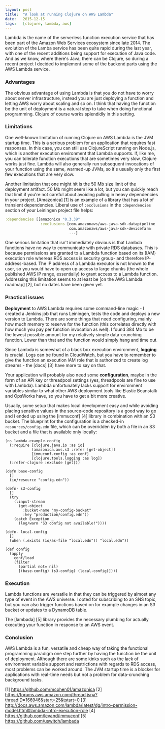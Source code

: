 ```yaml
---
layout: post
title:  "A look at running Clojure on AWS Lambda"
date:   2015-12-15
tags:   [clojure, lambda, aws]
---
```


Lambda is the name of the serverless function execution service that has been part
of the Amazon Web Services ecosystem since late 2014. The evolution of the Lamba 
service has been quite rapid during the last year, with one of the recent additions
being support for execution of Java code. And as we know, where there's Java, there can
be Clojure, so during a recent project I decided to implement some of the backend parts using
the AWS Lambda service.

### Advantages 

The obvious advantage of using Lambda is that you do not have to worry about 
server infrastructure, instead you are just deploying a function and letting
AWS worry about scaling and so on. I think that having the function be the
unit of deployment is a natural step to take when doing functional programming.
Clojure of course works splendidly in this setting.

### Limitations

One well-known limitation of running Clojure on AWS Lambda is the JVM startup time. 
This is a serious problem for an application that requires fast responses. In this case,
you can still use ClojureScript running on Node.js, which is another execution
environment that Lambda supports. If, like me, you can tolerate function executions 
that are sometimes very slow, Clojure works just fine. Lambda will also generally run
subsequent invocations of your function using the same, warmed-up JVMs, so it's usually 
only the first few executions that are very slow. 

Another limitation that one might hit is the 50 Mb size limit of the deployment artifact.
50 Mb might seem like a lot, but you can quickly reach that limit if you're not careful
about avoiding pulling in heavy dependencies in your project. [Amazonica] [1] is an 
example of a library that has a lot of transient dependencies. Liberal use
of `:exclusions` in the `:dependencies` section of your Leiningen project file helps:

```clojure
:dependencies [[amazonica "0.3.39" 
                :exclusions [com.amazonaws/aws-java-sdk-datapipeline
                             com.amazonaws/aws-java-sdk-devicefarm
                             ...]
``` 

One serious limitation that isn't immediately obvious is that Lambda functions
have no way to communicate with private RDS databases. This is because permissions 
are granted to a Lambda function based on 
its (IAM) execution role whereas RDS access is security group- and therefore
IP-address-based. The IP address of a Lambda executor is not known to the user,
so you would have to open up access to large chunks (the whole published AWS 
IP range, essentially) to grant access to a Lambda function. Addressing this limitation seems to at least
be [on the AWS Lambda roadmap] [2], but no dates have been given yet. 

### Practical issues

**Deployment** to AWS Lambda requires some command-line magic - I created a Jenkins job
that runs Leiningen, tests the code and deploys a new version to Lambda. There are
some things that need configuring, mainly how much memory to reserve for the function
(this correlates directly with how much you pay per function invocation as well). 
I found 384 Mb to be the lowest possible amount for my relatively simple data-crunching
function. Lower than that and the function would simply hang and time out.

Since Lambda is somewhat of a black box execution environment, **logging** is crucial.
Logs can be found in CloudWatch, but you have to remember to give the function
an execution IAM role that is authorized to create log streams - the [docs] [3] have 
more to say on that.

Your application will probably also need some **configuration**, maybe in the form
of an API key or threadpool settings (yes, threadpools are fine to use with Lambda). 
Lambda unfortunately lacks support for environment variables similar to what other AWS 
deployment tools like Elastic Beanstalk and OpsWorks have, so you have to get a bit 
more creative.

Usually, some setup that makes local development easy and while avoiding placing 
sensitive values in the source-code repository is a good way to go and I ended
up using the [immuconf] [4] library in combination with an S3 bucket. The blueprint
for the configuration is a checked-in `resources/config.edn` file, which can be 
overridden by both a file in an S3 bucket and a file that is available only locally:

``` 
(ns lambda-example.config
  (:require [clojure.java.io :as io]
            [amazonica.aws.s3 :refer [get-object]]
            [immuconf.config :as conf]
            [clojure.tools.logging :as log])
  (:refer-clojure :exclude [get]))

(defn base-config
  []
  (io/resource "config.edn"))

(defn- s3-config
  []
  (try
    (:input-stream
      (get-object
        :bucket-name "my-config-bucket"
        :key "production/config.edn"))
    (catch Exception _
      (log/warn "S3 config not available!"))))

(defn- local-config
  []
  (when (.exists (io/as-file "local.edn")) "local.edn"))

(def config
  (apply 
    conf/load 
    (filter 
      (partial not= nil) 
      [(base-config) (s3-config) (local-config)])))

``` 

### Execution 

Lambda functions are versatile in that they can be triggered by almost any type of event 
in the AWS universe. I opted for subscribing to an SNS topic, but you can also trigger 
functions based on for example changes in an S3 bucket or updates to a DynamoDB table.

The [lambada] [5] library provides the necessary plumbing for actually executing your 
function in response to an AWS event. 

### Conclusion 

AWS Lambda is a fun, versatile and cheap way of taking the functional programming 
paradigm one step further by having the function be the unit of deployment. Although
there are some kinks such as the lack of environment variable support and restrictions
with regards to RDS access, most problems can be worked around. The JVM startup time
is a blocker for applications with real-time needs but not a problem for data-crunching
background tasks. 

[1] https://github.com/mcohen01/amazonica
[2] https://forums.aws.amazon.com/thread.jspa?threadID=166946&start=25&tstart=0
[3] http://docs.aws.amazon.com/lambda/latest/dg/intro-permission-model.html#lambda-intro-execution-role
[4] https://github.com/levand/immuconf
[5] https://github.com/uswitch/lambada
